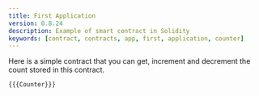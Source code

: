 ```yaml
---
title: First Application
version: 0.8.24
description: Example of smart contract in Solidity
keywords: [contract, contracts, app, first, application, counter]
---
```


Here is a simple contract that you can get, increment and decrement the count stored in this contract.

```solidity
{{{Counter}}}
```
